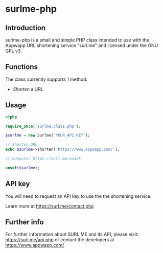 surlme-php
=========

Introduction
------------
surlme-php is a small and simple PHP class intended to use with the Appwapp URL shortening service "surl.me" and licensed under the GNU GPL v3.

Functions
---------
The class currently supports 1 method:
  * *Shorten* a URL

Usage
-----
```php
<?php 

require_once('surlme.class.php');

$surlme = new Surlme('YOUR_API_KEY');

// Shorten URL
echo $surlme->shorten('https://www.appwapp.com/');

// outputs: https://surl.me/as4zk

unset($surlme);
```

API key
-------
You will need to request an API key to use the the shortening service.

Learn more at https://surl.me/contact.php

Further info
------------
For further information about SURL.ME and its API, please visit: https://surl.me/api.php or contact the developers at https://www.appwapp.com/
